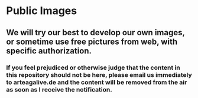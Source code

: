 # Public Images

## We will try our best to develop our own images, or sometime use free pictures from web, with specific authorization.

### If you feel prejudiced or otherwise judge that the content in this repository should not be here, please email us immediately to arteaga<a>live.de and the content will be removed from the air as soon as I receive the notification.